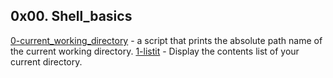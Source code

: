 ## 0x00. Shell_basics
[0-current_working_directory](./0-current_working_directory) - a script that prints the absolute path name of the current working directory.
[1-listit](./1-listit) - Display the contents list of your current directory.
